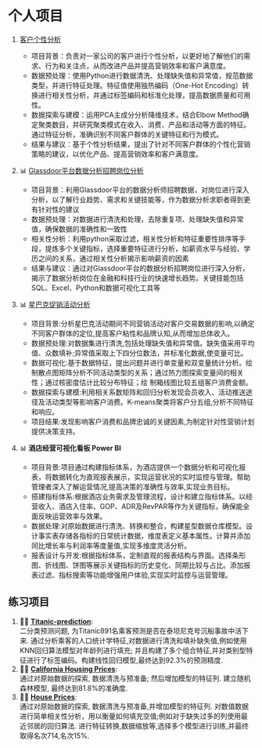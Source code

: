 # 个人项目

1. [客户个性分析](https://github.com/uteundilse/Data-Analyst-Practice/blob/main/Customer%20Personality%20Analysis.ipynb)
    - 项目背景：负责对一家公司的客户进行个性分析，以更好地了解他们的需求、行为和关注点，从而改进产品并提高营销效率和客户满意度。
    - 数据预处理：使用Python进行数据清洗、处理缺失值和异常值，规范数据类型，并进行特征处理。特征值使用独热编码（One-Hot Encoding）转换进行相关性分析，并通过标签编码和标准化处理，提高数据质量和可用性。
    - 数据探索与建模：运用PCA主成分分析降维技术，结合Elbow Method确定聚类数目，并研究聚类模式在收入、消费、产品和活动等方面的特征。通过特征分析，准确识别不同客户群体的关键特征和行为模式。
    - 结果与建议：基于个性分析结果，提出了针对不同客户群体的个性化营销策略的建议，以优化产品、提高营销效率和客户满意度。


2. 📊 [Glassdoor平台数据分析招聘岗位分析](https://github.com/uteundilse/Data-Analyst-Practice/blob/main/Data%20Analyst%20Jobs.ipynb)
    
    - 项目背景：利用Glassdoor平台的数据分析师招聘数据，对岗位进行深入分析，以了解行业趋势、需求和关键技能等，作为数据分析求职者得到更有针对性的建议
    - 数据预处理：对数据进行清洗和处理，去除重复项、处理缺失值和异常值，确保数据的准确性和一致性
    - 相关性分析：利用python采取过滤，相关性分析和特征重要性排序等手段，提炼多个关键指标，选择重要特征进行分析，如薪资水平与经验、学历之间的关系，通过相关性分析揭示影响薪资的因素
    - 结果与建议：通过对Glassdoor平台的数据分析招聘岗位进行深入分析，揭示了数据分析岗位在金融和科技行业的快速增长趋势。关键技能包括SQL、Excel、Python和数据可视化工具等
    
3. 📊 [星巴克促销活动分析](https://github.com/uteundilse/Data-Analyst-Practice/blob/main/Starbucks.ipynb) 

    - 项目背景:分析星巴克活动期间不同营销活动对客户交易数据的影响,以确定不同客户群体的定位,提高客户粘性和品牌认知,从而增加总体收入。
    - 数据预处理:对数据集进行清洗,包括处理缺失值和异常值。缺失值采用平均值、众数填补;异常值采取上下四分位数法，并标准化数据,使变量可比。
    - 数据可视化:基于数据特征，提出问题并进行单变量和双变量统计分析。绘制散点图矩阵分析不同活动类型的关系；通过热力图探索变量间的相关性；通过核密度估计比较分布特征；绘   制箱线图比较五组客户消费金额。
    - 数据探索与建模:利用相关系数矩阵和回归分析发现会员收入、活动推送途径及活动类型等影响客户消费。K-means聚类将客户分五组,分析不同特征和响应。
    - 项目结果:发现影响客户消费和品牌忠诚的关键因素,为制定针对性营销计划提供决策支持。

4. 📊 **酒店经营可视化看板 Power BI**

    - 项目背景:项目通过构建指标体系，为酒店提供一个数据分析和可视化报表，将数据转化为直观报表展示，实现运营状况的实时监控与管理。帮助管理者深入了解运营情况,提高决策的准确性与效率,实现业务目标。
    - 搭建指标体系:根据酒店业务需求及管理流程，设计和建立指标体系。以经营收入、酒店入住率、GOP、ADR及RevPAR等作为关键指标，确保能全面反映运营效率与效果。
    - 数据处理:对原始数据进行清洗、转换和整合，构建星型数据仓库模型。设计事实表存储各指标的日常统计数据，维度表定义基本属性。计算并添加同比增长率与利润率等度量值,实现多维度灵活分析。
    - 报表设计与开发:根据指标体系，定制直观的报表结构与界面。选择条形图、折线图、饼图等展示关键指标的历史变化、同期比较与占比。添加报表过滤、指标搜索等功能增强用户体验,实现实时监控与运营管理。

 ## 练习项目
1.  👨‍💻 **[Titanic-prediction](https://github.com/uteundilse/Data-Analyst-Practice/blob/main/Titanic_prediction.ipynb)**:   
    二分类预测问题, 为Titanic891名乘客预测是否在泰坦尼克号沉船事故中活下来. 通过分析乘客的人口统计学特征,对数据进行清洗和填补缺失值,例如使用KNN回归算法模型对年龄列进行填充; 并且构建了多个组合特征,并对类别型特征进行了标签编码。构建线性回归模型,最终达到92.3%的预测精度.
2. 👨‍💻 **[California Housing Prices](https://github.com/uteundilse/Data-Analyst-Practice/blob/main/California%20Housing%20Prices.ipynb)**:   
    通过对原始数据的探索, 数据清洗与预准备; 然后增加模型的特征列. 建立随机森林模型, 最终达到81.8%的准确度.
3. 👨‍💻 **[House Prices](https://github.com/uteundilse/Data-Analyst-Practice/blob/main/house_prices.ipynb)**:   
    通过对原始数据的探索, 数据清洗与预准备,并增加模型的特征列. 对数值数据进行简单相关性分析，用以衡量如何填充空值;例如对于缺失过多的列使用最近邻居的回归算法. 进行特征转换,数据缩放等,选择多个模型进行训练,并最终取得名次714,名次15%.

